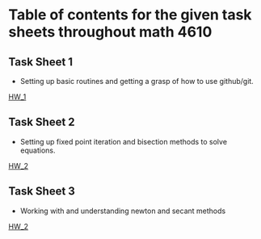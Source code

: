 # Table of contents for the given task sheets throughout math 4610

## Task Sheet 1

* Setting up basic routines and getting a grasp of how to use github/git.

[HW_1](https://github.com/adflanders/math4610/tree/master/hw_toc/task_sheet_1)

## Task Sheet 2

* Setting up fixed point iteration and bisection methods to solve equations.

[HW_2](https://github.com/adflanders/math4610/tree/master/hw_toc/task_sheet_2)

## Task Sheet 3

* Working with and understanding newton and secant methods

[HW_2](https://github.com/adflanders/math4610/tree/master/hw_toc/task_sheet_3)
